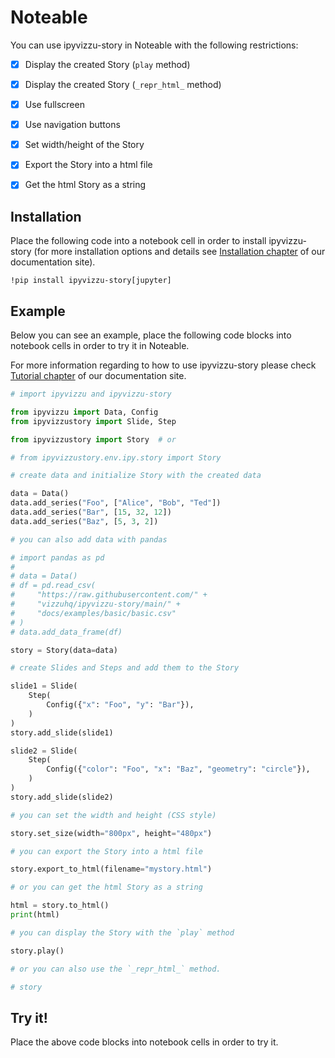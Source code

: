 # Noteable

You can use ipyvizzu-story in Noteable with the following restrictions:

- [x] Display the created Story (`play` method)

- [x] Display the created Story (`_repr_html_` method)

- [x] Use fullscreen

- [x] Use navigation buttons

- [x] Set width/height of the Story

- [x] Export the Story into a html file

- [x] Get the html Story as a string

## Installation

Place the following code into a notebook cell in order to install ipyvizzu-story (for more installation options and details see [Installation chapter](../../installation.md) of our documentation site).

```
!pip install ipyvizzu-story[jupyter]
```

## Example

Below you can see an example, place the following code blocks into notebook cells in order to try it in Noteable.

For more information regarding to how to use ipyvizzu-story please check [Tutorial chapter](../../tutorial.md) of our documentation site.

```python
# import ipyvizzu and ipyvizzu-story

from ipyvizzu import Data, Config
from ipyvizzustory import Slide, Step

from ipyvizzustory import Story  # or

# from ipyvizzustory.env.ipy.story import Story
```

```python
# create data and initialize Story with the created data

data = Data()
data.add_series("Foo", ["Alice", "Bob", "Ted"])
data.add_series("Bar", [15, 32, 12])
data.add_series("Baz", [5, 3, 2])

# you can also add data with pandas

# import pandas as pd
#
# data = Data()
# df = pd.read_csv(
#     "https://raw.githubusercontent.com/" +
#     "vizzuhq/ipyvizzu-story/main/" +
#     "docs/examples/basic/basic.csv"
# )
# data.add_data_frame(df)

story = Story(data=data)
```

```python
# create Slides and Steps and add them to the Story

slide1 = Slide(
    Step(
        Config({"x": "Foo", "y": "Bar"}),
    )
)
story.add_slide(slide1)

slide2 = Slide(
    Step(
        Config({"color": "Foo", "x": "Baz", "geometry": "circle"}),
    )
)
story.add_slide(slide2)
```

```python
# you can set the width and height (CSS style)

story.set_size(width="800px", height="480px")
```

```python
# you can export the Story into a html file

story.export_to_html(filename="mystory.html")

# or you can get the html Story as a string

html = story.to_html()
print(html)
```

```python
# you can display the Story with the `play` method

story.play()
```

```python
# or you can also use the `_repr_html_` method.

# story
```

## Try it!

Place the above code blocks into notebook cells in order to try it.

